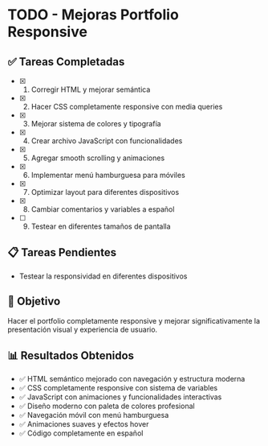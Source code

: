 # TODO - Mejoras Portfolio Responsive

## ✅ Tareas Completadas
- [x] 1. Corregir HTML y mejorar semántica
- [x] 2. Hacer CSS completamente responsive con media queries
- [x] 3. Mejorar sistema de colores y tipografía
- [x] 4. Crear archivo JavaScript con funcionalidades
- [x] 5. Agregar smooth scrolling y animaciones
- [x] 6. Implementar menú hamburguesa para móviles
- [x] 7. Optimizar layout para diferentes dispositivos
- [x] 8. Cambiar comentarios y variables a español
- [ ] 9. Testear en diferentes tamaños de pantalla

## 📋 Tareas Pendientes
- Testear la responsividad en diferentes dispositivos

## 🎯 Objetivo
Hacer el portfolio completamente responsive y mejorar significativamente la presentación visual y experiencia de usuario.

## 📊 Resultados Obtenidos
- ✅ HTML semántico mejorado con navegación y estructura moderna
- ✅ CSS completamente responsive con sistema de variables
- ✅ JavaScript con animaciones y funcionalidades interactivas
- ✅ Diseño moderno con paleta de colores profesional
- ✅ Navegación móvil con menú hamburguesa
- ✅ Animaciones suaves y efectos hover
- ✅ Código completamente en español
